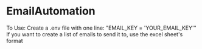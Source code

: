 # EmailAutomation
To Use: 
Create a .env file with one line: "EMAIL_KEY = 'YOUR_EMAIL_KEY'"
If you want to create a list of emails to send it to, use the excel sheet's format
